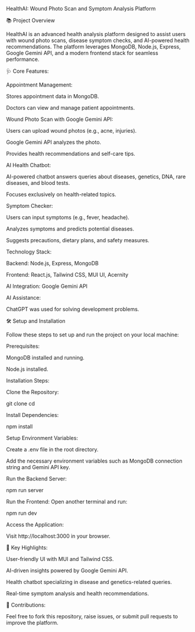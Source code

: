 HealthAI: Wound Photo Scan and Symptom Analysis Platform

📚 Project Overview

HealthAI is an advanced health analysis platform designed to assist users with wound photo scans, disease symptom checks, and AI-powered health recommendations. The platform leverages MongoDB, Node.js, Express, Google Gemini API, and a modern frontend stack for seamless performance.

🩺 Core Features:

Appointment Management:

Stores appointment data in MongoDB.

Doctors can view and manage patient appointments.

Wound Photo Scan with Google Gemini API:

Users can upload wound photos (e.g., acne, injuries).

Google Gemini API analyzes the photo.

Provides health recommendations and self-care tips.

AI Health Chatbot:

AI-powered chatbot answers queries about diseases, genetics, DNA, rare diseases, and blood tests.

Focuses exclusively on health-related topics.

Symptom Checker:

Users can input symptoms (e.g., fever, headache).

Analyzes symptoms and predicts potential diseases.

Suggests precautions, dietary plans, and safety measures.

Technology Stack:

Backend: Node.js, Express, MongoDB

Frontend: React.js, Tailwind CSS, MUI UI, Acernity

AI Integration: Google Gemini API

AI Assistance:

ChatGPT was used for solving development problems.

🛠️ Setup and Installation

Follow these steps to set up and run the project on your local machine:

Prerequisites:

MongoDB installed and running.

Node.js installed.

Installation Steps:

Clone the Repository:

git clone <your-repo-url>
cd <your-project-folder>

Install Dependencies:

npm install

Setup Environment Variables:

Create a .env file in the root directory.

Add the necessary environment variables such as MongoDB connection string and Gemini API key.

Run the Backend Server:

npm run server

Run the Frontend:
Open another terminal and run:

npm run dev

Access the Application:

Visit http://localhost:3000 in your browser.

🚀 Key Highlights:

User-friendly UI with MUI and Tailwind CSS.

AI-driven insights powered by Google Gemini API.

Health chatbot specializing in disease and genetics-related queries.

Real-time symptom analysis and health recommendations.

🤝 Contributions:

Feel free to fork this repository, raise issues, or submit pull requests to improve the platform.